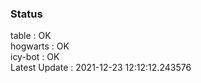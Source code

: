 ### Status


table : OK  
hogwarts : OK  
icy-bot : OK  
Latest Update : 2021-12-23 12:12:12.243576
